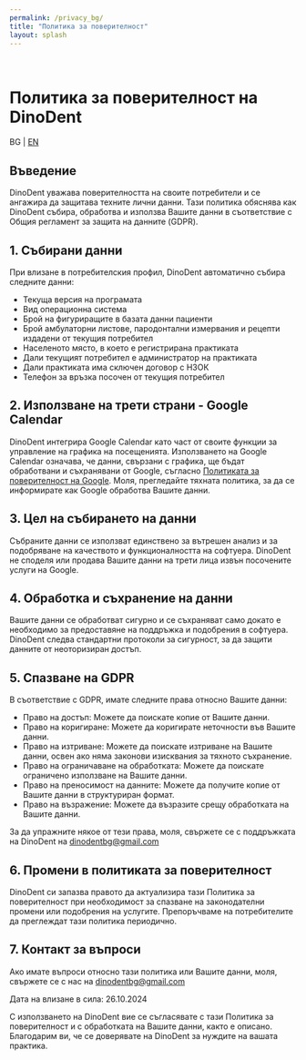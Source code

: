 ```yaml
---
permalink: /privacy_bg/
title: "Политика за поверителност"
layout: splash
---
```

<br>



# Политика за поверителност на DinoDent 
BG | [EN](/privacy_en)


## Въведение

DinoDent уважава поверителността на своите потребители и се ангажира да защитава техните лични данни. Тази политика обяснява как DinoDent събира, обработва и използва Вашите данни в съответствие с Общия регламент за защита на данните (GDPR).

## 1. Събирани данни

При влизане в потребителския профил, DinoDent автоматично събира следните данни:

- Текуща версия на програмата
- Вид операционна система
- Брой на фигуриращите в базата данни пациенти
- Брой амбулаторни листове, пародонтални измервания и рецепти издадени от текущия потребител
- Населеното място, в което е регистрирана практиката
- Дали текущият потребител е администратор на практиката
- Дали практиката има сключен договор с НЗОК
- Телефон за връзка посочен от текущия потребител

## 2. Използване на трети страни - Google Calendar

DinoDent интегрира Google Calendar като част от своите функции за управление на графика на посещенията. Използването на Google Calendar означава, че данни, свързани с графика, ще бъдат обработвани и съхранявани от Google, съгласно [Политиката за поверителност на Google](https://policies.google.com/privacy?hl=bg). Моля, прегледайте тяхната политика, за да се информирате как Google обработва Вашите данни.

## 3. Цел на събирането на данни

Събраните данни се използват единствено за вътрешен анализ и за подобряване на качеството и функционалността на софтуера. DinoDent не споделя или продава Вашите данни на трети лица извън посочените услуги на Google.

## 4. Обработка и съхранение на данни

Вашите данни се обработват сигурно и се съхраняват само докато е необходимо за предоставяне на поддръжка и подобрения в софтуера. DinoDent следва стандартни протоколи за сигурност, за да защити данните от неоторизиран достъп.

## 5. Спазване на GDPR

В съответствие с GDPR, имате следните права относно Вашите данни:

- Право на достъп: Можете да поискате копие от Вашите данни.
- Право на коригиране: Можете да коригирате неточности във Вашите данни.
- Право на изтриване: Можете да поискате изтриване на Вашите данни, освен ако няма законови изисквания за тяхното съхранение.
- Право на ограничаване на обработката: Можете да поискате ограничено използване на Вашите данни.
- Право на преносимост на данните: Можете да получите копие от Вашите данни в структуриран формат.
- Право на възражение: Можете да възразите срещу обработката на Вашите данни.

За да упражните някое от тези права, моля, свържете се с поддръжката на DinoDent на [dinodentbg@gmail.com](mailto:dinodentbg@gmail.com)

## 6. Промени в политиката за поверителност

DinoDent си запазва правото да актуализира тази Политика за поверителност при необходимост за спазване на законодателни промени или подобрения на услугите. Препоръчваме на потребителите да преглеждат тази политика периодично.

## 7. Контакт за въпроси

Ако имате въпроси относно тази политика или Вашите данни, моля, свържете се с нас на [dinodentbg@gmail.com](mailto:dinodentbg@gmail.com)

Дата на влизане в сила: 26.10.2024

С използването на DinoDent вие се съгласявате с тази Политика за поверителност и с обработката на Вашите данни, както е описано. Благодарим ви, че се доверявате на DinoDent за нуждите на вашата практика.